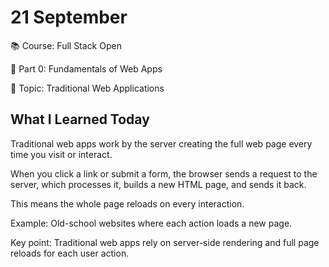 # 21 September

📚 Course: Full Stack Open

🧩 Part 0: Fundamentals of Web Apps

🔖 Topic: Traditional Web Applications

## What I Learned Today

Traditional web apps work by the server creating the full web page every time you visit or interact.

When you click a link or submit a form, the browser sends a request to the server, which processes it, builds a new HTML page, and sends it back.

This means the whole page reloads on every interaction.

Example: Old-school websites where each action loads a new page.

Key point: Traditional web apps rely on server-side rendering and full page reloads for each user action.

